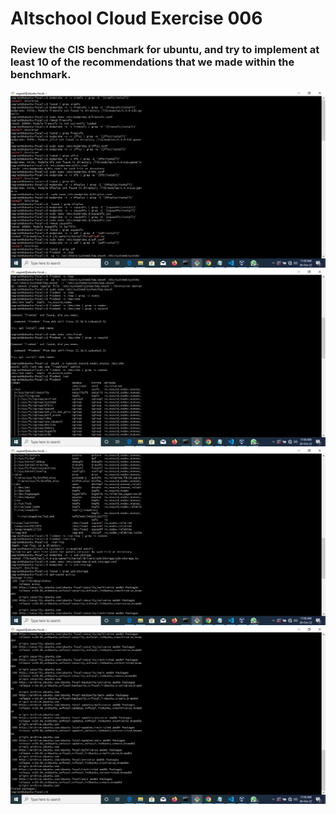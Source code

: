 # Altschool Cloud Exercise 006
### Review the CIS benchmark for ubuntu, and try  to implement at least 10 of the recommendations that we made within the benchmark.


![Screenshot](./Images/Screenshot%20(2).png)
![Screenshot](./Images/Screenshot%20(3).png)
![Screenshot](./Images/Screenshot%20(4).png)
![Screenshot](./Images/Screenshot%20(5).png)
